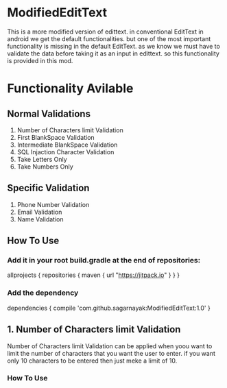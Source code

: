 # ModifiedEditText
This is a more modified version of edittext. in conventional EditText in android we get the default functionalities. but one of the most important functionality is missing in the default EditText. as we know we must have to validate the data before taking it as an input in edittext. so this functionality is provided in this mod.

# Functionality Avilable

## Normal Validations
1. Number of Characters limit Validation
2. First BlankSpace Validation
3. Intermediate BlankSpace Validation
4. SQL Injaction Character Validation
5. Take Letters Only
6. Take Numbers Only

## Specific Validation
1. Phone Number Validation
2. Email Validation
3. Name Validation

## How To Use
### Add it in your root build.gradle at the end of repositories:

allprojects {
repositories {
maven { url "https://jitpack.io" }
}
}
### Add the dependency

dependencies {
	        compile 'com.github.sagarnayak:ModifiedEditText:1.0'
	}

## 1. Number of Characters limit Validation
Number of Characters limit Validation can be applied when yoou want to limit the number of characters that you want the user to enter. if you want only 10 characters to be entered then just meke a limit of 10.
### How To Use
